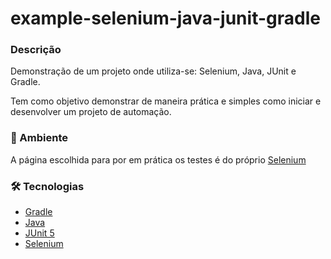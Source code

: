 # example-selenium-java-junit-gradle

### Descrição

Demonstração de um projeto onde utiliza-se: Selenium, Java, JUnit e Gradle.

Tem como objetivo demonstrar de maneira prática e simples como iniciar 
e desenvolver um projeto de automação.

### 📝 Ambiente

A página escolhida para por em prática os testes é do próprio [Selenium](https://www.selenium.dev/)

### 🛠 Tecnologias

- [Gradle](https://gradle.org/)
- [Java](https://www.java.com/pt-BR/)
- [JUnit 5](https://junit.org/junit5/docs/current/user-guide/)
- [Selenium](https://www.selenium.dev/)


